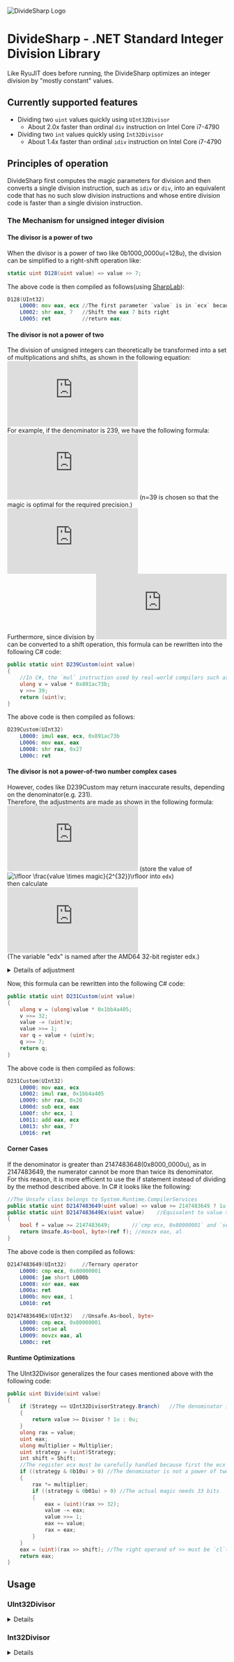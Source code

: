 ![DivideSharp Logo](DivideSharp-Logo.svg)

# DivideSharp - .NET Standard Integer Division Library

Like RyuJIT does before running, the DivideSharp optimizes an integer division by "mostly constant" values.

## Currently supported features

- Dividing two `uint` values quickly using `UInt32Divisor`
  - About 2.0x faster than ordinal `div` instruction on Intel Core i7-4790
- Dividing two `int` values quickly using `Int32Divisor`
  - About 1.4x faster than ordinal `idiv` instruction on Intel Core i7-4790

## Principles of operation

DivideSharp first computes the magic parameters for division and then converts a single division instruction, such as `idiv` or `div`, into an equivalent code that has no such slow division instructions and whose entire division code is faster than a single division instruction.

### The Mechanism for unsigned integer division

#### **The divisor is a power of two**

When the divisor is a power of two like 0b1000_0000u(=128u), the division can be simplified to a right-shift operation like:

```csharp
static uint D128(uint value) => value >> 7;
```

The above code is then compiled as follows(using [SharpLab](https://sharplab.io/)):

```asm
D128(UInt32)
    L0000: mov eax, ecx //The first parameter `value` is in `ecx` because of `static`.
    L0002: shr eax, 7   //Shift the eax 7 bits right
    L0005: ret          //return eax;
```

#### **The divisor is not a power of two**

The division of unsigned integers can theoretically be transformed into a set of multiplications and shifts, as shown in the following equation:  
![\lfloor \frac{value}{divisor} \rfloor = \lfloor \frac{value \times \frac{2^n}{divisor}}{2^n}\rfloor](https://latex.codecogs.com/svg.latex?%5Cdpi%7B300%7D%20%5Cfn_jvn%20%5Clfloor%20%5Cfrac%7Bvalue%7D%7Bdivisor%7D%20%5Crfloor%20%3D%20%5Clfloor%20%5Cfrac%7Bvalue%20%5Ctimes%20%5Cfrac%7B2%5En%7D%7Bdivisor%7D%7D%7B2%5En%7D%5Crfloor)  
For example, if the denominator is 239, we have the following formula:  
![magic = \lceil \frac{2^n}{239}\rceil = (2300233531)_{10} = (891AC73B)_{16}](https://latex.codecogs.com/svg.latex?%5Cdpi%7B300%7D%20%5Cfn_jvn%20magic%20%3D%20%5Clceil%20%5Cfrac%7B2%5En%7D%7B239%7D%5Crceil%20%3D%20%282300233531%29_%7B10%7D%20%3D%20%28891AC73B%29_%7B16%7D) (n=39 is chosen so that the magic is optimal for the required precision.)  
![\lfloor \frac{value}{239} \rfloor = \lfloor \frac{value \times 2300233531}{2^{32+7}}\rfloor](https://latex.codecogs.com/svg.latex?%5Cfn_jvn%20%5Clfloor%20%5Cfrac%7Bvalue%7D%7B239%7D%20%5Crfloor%20%3D%20%5Clfloor%20%5Cfrac%7Bvalue%20%5Ctimes%202300233531%7D%7B2%5E%7B32&plus;7%7D%7D%5Crfloor)  
Furthermore, since division by ![2^n](https://latex.codecogs.com/svg.latex?%5Cdpi%7B300%7D%20%5Cfn_jvn%20%5Csmall%202%5En) can be converted to a shift operation, this formula can be rewritten into the following C# code:  

```csharp
public static uint D239Custom(uint value)
{
    //In C#, the `mul` instruction used by real-world compilers such as RyuJIT and Clang cannot be specified directly, so the 64-bit unsigned multiplication `imul` is used instead.
    ulong v = value * 0x891ac73b;
    v >>= 39;
    return (uint)v;
}
```

The above code is then compiled as follows:

```asm
D239Custom(UInt32)
    L0000: imul eax, ecx, 0x891ac73b
    L0006: mov eax, eax
    L0008: shr rax, 0x27
    L000c: ret
```

#### **The divisor is not a power-of-two number** complex cases

However, codes like D239Custom may return inaccurate results, depending on the denominator(e.g. 231).  
Therefore, the adjustments are made as shown in the following formula:  
![edx \leftarrow \lfloor \frac{value \times magic}{2^{32}}\rfloor](https://latex.codecogs.com/svg.latex?%5Cdpi%7B300%7D%20%5Cfn_jvn%20edx%20%5Cleftarrow%20%5Clfloor%20%5Cfrac%7Bvalue%20%5Ctimes%20magic%7D%7B2%5E%7B32%7D%7D%5Crfloor) (store the value of ![\lfloor \frac{value \times magic}{2^{32}}\rfloor](https://latex.codecogs.com/svg.latex?\fn_jvn&space;\tiny&space;\lfloor&space;\frac{value&space;\times&space;magic}{2^{32}}\rfloor) into `edx`)  
then calculate  
![\lfloor \frac{value}{divisor} \rfloor = \lfloor \frac{\lfloor edx + \lfloor\frac{value - edx}{2}\rfloor}{2^{n - 32}}\rfloor](https://latex.codecogs.com/svg.latex?%5Cfn_jvn%20%5Clfloor%20%5Cfrac%7Bvalue%7D%7Bdivisor%7D%20%5Crfloor%20%3D%20%5Clfloor%20%5Cfrac%7B%5Clfloor%20edx%20&plus;%20%5Clfloor%5Cfrac%7Bvalue%20-%20edx%7D%7B2%7D%5Crfloor%7D%7B2%5E%7Bn%20-%2032%7D%7D%5Crfloor)  
(The variable "edx" is named after the AMD64 32-bit register edx.)  

<details>
  <summary>Details of adjustment</summary>

![\begin{align*}
\lfloor\frac{value - \lfloor \frac{value \times magic}{2^{32}}\rfloor}{2}\rfloor &\approx \lfloor\frac{value - value \times \frac{magic}{2^{32}}}{2}\rfloor \\ 
 &= \lfloor\frac{value \times \frac{2^{32}}{2^{32}} - value \times \frac{magic}{2^{32}}}{2}\rfloor \\ 
 &= \lfloor\frac{value \times (\frac{2^{32} - magic}{2^{32}})}{2}\rfloor \\ 
 &= \lfloor value \times \frac{(\frac{2^{32} - magic}{2^{32}})}{2}\rfloor \\ 
 &= \lfloor value \times (\frac{1}{2} - \frac{magic}{2^{33}})\rfloor \\ 
\end{align*}]( https://latex.codecogs.com/svg.latex?%5Cdpi%7B100%7D%20%5Cfn_jvn%20%5Cbegin%7Balign*%7D%20%5Clfloor%5Cfrac%7Bvalue%20-%20%5Clfloor%20%5Cfrac%7Bvalue%20%5Ctimes%20magic%7D%7B2%5E%7B32%7D%7D%5Crfloor%7D%7B2%7D%5Crfloor%20%26%5Capprox%20%5Clfloor%5Cfrac%7Bvalue%20-%20value%20%5Ctimes%20%5Cfrac%7Bmagic%7D%7B2%5E%7B32%7D%7D%7D%7B2%7D%5Crfloor%20%5C%5C%20%26%3D%20%5Clfloor%5Cfrac%7Bvalue%20%5Ctimes%20%5Cfrac%7B2%5E%7B32%7D%7D%7B2%5E%7B32%7D%7D%20-%20value%20%5Ctimes%20%5Cfrac%7Bmagic%7D%7B2%5E%7B32%7D%7D%7D%7B2%7D%5Crfloor%20%5C%5C%20%26%3D%20%5Clfloor%5Cfrac%7Bvalue%20%5Ctimes%20%28%5Cfrac%7B2%5E%7B32%7D%20-%20magic%7D%7B2%5E%7B32%7D%7D%29%7D%7B2%7D%5Crfloor%20%5C%5C%20%26%3D%20%5Clfloor%20value%20%5Ctimes%20%5Cfrac%7B%28%5Cfrac%7B2%5E%7B32%7D%20-%20magic%7D%7B2%5E%7B32%7D%7D%29%7D%7B2%7D%5Crfloor%20%5C%5C%20%26%3D%20%5Clfloor%20value%20%5Ctimes%20%28%5Cfrac%7B1%7D%7B2%7D%20-%20%5Cfrac%7Bmagic%7D%7B2%5E%7B33%7D%7D%29%5Crfloor%20%5C%5C%20%5Cend%7Balign*%7D )  
![\begin{align*}
\lfloor \frac{\lfloor \lfloor \frac{value \times magic}{2^{32}}\rfloor + \lfloor\frac{value - \lfloor \frac{value \times magic}{2^{32}}\rfloor}{2}\rfloor}{2^{n - 32}}\rfloor &\approx \lfloor \frac{ \frac{value \times magic}{2^{32}} + value \times \frac{2^{32} - magic}{2^{33}}}{2^{n - 32}}\rfloor \\ 
 &= \lfloor \frac{ value \times \frac{magic}{2^{32}} + value \times \frac{2^{32} - magic}{2^{33}}}{2^{n - 32}}\rfloor \\ 
 &= \lfloor \frac{value \times (\frac{2^{32} - magic + 2magic}{2^{33}})}{2^{n - 32}}\rfloor \\ 
 &= \lfloor \frac{value \times (\frac{2^{32} + magic}{2^{33}})}{2^{n - 32}}\rfloor \\ 
 &= \lfloor \frac{value \times (2^{32} + magic)}{2^{n + 1}}\rfloor \\ 
\end{align*}]( https://latex.codecogs.com/svg.latex?%5Cfn_jvn%20%5Cbegin%7Balign*%7D%20%5Clfloor%20%5Cfrac%7B%5Clfloor%20%5Clfloor%20%5Cfrac%7Bvalue%20%5Ctimes%20magic%7D%7B2%5E%7B32%7D%7D%5Crfloor%20&plus;%20%5Clfloor%5Cfrac%7Bvalue%20-%20%5Clfloor%20%5Cfrac%7Bvalue%20%5Ctimes%20magic%7D%7B2%5E%7B32%7D%7D%5Crfloor%7D%7B2%7D%5Crfloor%7D%7B2%5E%7Bn%20-%2032%7D%7D%5Crfloor%20%26%5Capprox%20%5Clfloor%20%5Cfrac%7B%20%5Cfrac%7Bvalue%20%5Ctimes%20magic%7D%7B2%5E%7B32%7D%7D%20&plus;%20value%20%5Ctimes%20%5Cfrac%7B2%5E%7B32%7D%20-%20magic%7D%7B2%5E%7B33%7D%7D%7D%7B2%5E%7Bn%20-%2032%7D%7D%5Crfloor%20%5C%5C%20%26%3D%20%5Clfloor%20%5Cfrac%7B%20value%20%5Ctimes%20%5Cfrac%7Bmagic%7D%7B2%5E%7B32%7D%7D%20&plus;%20value%20%5Ctimes%20%5Cfrac%7B2%5E%7B32%7D%20-%20magic%7D%7B2%5E%7B33%7D%7D%7D%7B2%5E%7Bn%20-%2032%7D%7D%5Crfloor%20%5C%5C%20%26%3D%20%5Clfloor%20%5Cfrac%7Bvalue%20%5Ctimes%20%28%5Cfrac%7B2%5E%7B32%7D%20-%20magic%20&plus;%202magic%7D%7B2%5E%7B33%7D%7D%29%7D%7B2%5E%7Bn%20-%2032%7D%7D%5Crfloor%20%5C%5C%20%26%3D%20%5Clfloor%20%5Cfrac%7Bvalue%20%5Ctimes%20%28%5Cfrac%7B2%5E%7B32%7D%20&plus;%20magic%7D%7B2%5E%7B33%7D%7D%29%7D%7B2%5E%7Bn%20-%2032%7D%7D%5Crfloor%20%5C%5C%20%26%3D%20%5Clfloor%20%5Cfrac%7Bvalue%20%5Ctimes%20%282%5E%7B32%7D%20&plus;%20magic%29%7D%7B2%5E%7Bn%20&plus;%201%7D%7D%5Crfloor%20%5C%5C%20%5Cend%7Balign*%7D )  
Since ![2^{32}](https://latex.codecogs.com/svg.latex?%5Cinline%20%5Cfn_jvn%20%5Csmall%202%5E%7B32%7D) does not fit into the 32-bit unsigned integer variable `magic`, term ![2^{32} + magic](https://latex.codecogs.com/svg.latex?%5Cdpi%7B300%7D%20%5Cfn_jvn%20%5Csmall%202%5E%7B32%7D%20&plus;%20magic) adds ![2^{32}](https://latex.codecogs.com/svg.latex?%5Cinline%20%5Cfn_jvn%20%5Csmall%202%5E%7B32%7D) to the numerator stored in `magic`.  
So the `magic` is given by the formula below:  
![magic = \lceil \frac{2^n}{divisor}\rceil - 2^{32}](https://latex.codecogs.com/svg.latex?%5Cfn_jvn%20magic%20%3D%20%5Clceil%20%5Cfrac%7B2%5En%7D%7Bdivisor%7D%5Crceil%20-%202%5E%7B32%7D) (n is chosen so that ![\lceil \frac{2^n}{divisor}\rceil](https://latex.codecogs.com/svg.latex?%5Cinline%20%5Cfn_jvn%20%5Clceil%20%5Cfrac%7B2%5En%7D%7Bdivisor%7D%5Crceil) is the largest value less than ![2^{33}](https://latex.codecogs.com/svg.latex?%5Cinline%20%5Cfn_jvn%20%5Csmall%202%5E%7B33%7D))  

</details>

Now, this formula can be rewritten into the following C# code:

```csharp
public static uint D231Custom(uint value)
{
    ulong v = (ulong)value * 0x1bb4a405;
    v >>= 32;
    value -= (uint)v;
    value >>= 1;
    var q = value + (uint)v;
    q >>= 7;
    return q;
}
```

The above code is then compiled as follows:

```asm
D231Custom(UInt32)
    L0000: mov eax, ecx
    L0002: imul rax, 0x1bb4a405
    L0009: shr rax, 0x20
    L000d: sub ecx, eax
    L000f: shr ecx, 1
    L0011: add eax, ecx
    L0013: shr eax, 7
    L0016: ret
```

#### **Corner Cases**

If the denominator is greater than 2147483648(0x8000_0000u), as in 2147483649, the numerator cannot be more than twice its denominator.  
For this reason, it is more efficient to use the if statement instead of dividing by the method described above.
In C# it looks like the following:  

```csharp
//The Unsafe class belongs to System.Runtime.CompilerServices
public static uint D2147483649(uint value) => value >= 2147483649 ? 1u : 0u;
public static uint D2147483649Ex(uint value)    //Equivalent to value >= 2147483649 ? 1u : 0u
{
    bool f = value >= 2147483649;       //`cmp ecx, 0x80000001` and `setae al`
    return Unsafe.As<bool, byte>(ref f); //moxzx eax, al
}
```

The above code is then compiled as follows:

```asm
D2147483649(UInt32)     //Ternary operator
    L0000: cmp ecx, 0x80000001
    L0006: jae short L000b
    L0008: xor eax, eax
    L000a: ret
    L000b: mov eax, 1
    L0010: ret

D2147483649Ex(UInt32)   //Unsafe.As<bool, byte>
    L0000: cmp ecx, 0x80000001
    L0006: setae al
    L0009: movzx eax, al
    L000c: ret
```

#### **Runtime Optimizations**

The UInt32Divisor generalizes the four cases mentioned above with the following code:

```csharp
public uint Divide(uint value)
{
    if (Strategy == UInt32DivisorStrategy.Branch)   //The denominator is greater than 2147483648
    {
        return value >= Divisor ? 1u : 0u;
    }
    ulong rax = value;
    uint eax;
    ulong multiplier = Multiplier;
    uint strategy = (uint)Strategy;
    int shift = Shift;
    //The register ecx must be carefully handled because first the ecx is `this` and now ecx must be `shift`
    if ((strategy & 0b10u) > 0) //The denominator is not a power of two
    {
        rax *= multiplier;
        if ((strategy & 0b01u) > 0) //The actual magic needs 33 bits
        {
            eax = (uint)(rax >> 32);
            value -= eax;
            value >>= 1;
            eax += value;
            rax = eax;
        }
    }
    eax = (uint)(rax >> shift); //The right operand of >> must be `cl`(the lower 8 bits of ecx) here.
    return eax;
}
```

## Usage

### UInt32Divisor

<details>
  <summary>Details</summary>

#### Initialization

```csharp
var uInt32Divisor = new UInt32Divisor(19);
```

#### Methods

##### Division

```csharp
var quotient = uInt32Divisor.Divide(39); //2
```

##### Modulus

```csharp
var remainder = uInt32Divisor.Modulo(39); //1
```

##### DivRem

- Unlike `Math.DivRem`, the `out` parameter is `quotient`, not `remainder`.

```csharp
var remainder = uInt32Divisor.DivRem(39, out var quotient);
//remainder: 1
//quotient: 2
```

##### Floor

- Calculates the largest multiple of divisor less than or equal to the specified value.

```csharp
var rounded = uInt32Divisor.Floor(39); //38
```

##### FloorRem

```csharp
var remainder = uInt32Divisor.Floor(39, out var rounded);
//remainder: 1
//rounded: 38
```

#### Operator Overloads

##### Division

```csharp
var quotient = 38 / uInt32Divisor;  //2
```

##### Modulus(Modulo)

```csharp
var remainder = 39 % uInt32Divisor; //1
```

</details>

### Int32Divisor

<details>
  <summary>Details</summary>

#### Initialization

```csharp
var dn19 = new Int32Divisor(-19);   //Divisor -19
var dp19 = new Int32Divisor(19);    //Divisor 19
```

#### Methods

##### Division

```csharp
var quotient = dn19.Divide(39); //-2
var quotient2 = dn19.Divide(-39); //2
```

##### Modulus(Modulo)

```csharp
var remainder = dn19.Modulo(39); //1
var remainder2 = dn19.Modulo(-39); //-1
```

##### DivRem

- Unlike `Math.DivRem`, the `out` parameter is `quotient`, not `remainder`.

```csharp
var remainder = dn19.DivRem(39, out var quotient);
//remainder: 1
//quotient: -2
```

##### AbsFloor

- Divides the value with divisor, truncates the quotient **towards zero**, and multiplies the quotient with divisor.
  - Equivalent to (int)(value / divisor) _ divisor.
  - **NOT** Equivalent to `(int)Math.Floor(value / (double)divisor) _ divisor` which internally truncates the value towards negative infinity.

```csharp
var rounded = dn19.Floor(39); //It returns 38 unlike the (int)Math.Floor(39 / -19.0) * -19 returns 57
var rounded2 = dn19.Floor(-39); //-38
var rounded3 = dp19.Floor(-39); //It returns -38 unlike the (int)Math.Floor(-39 / 19.0) * 19 returns -57
var rounded4 = dp19.Floor(39); //38
```

##### AbsFloorRem

- Calculates `rounded = value / divisor * divisor, remainder = value - rounded`

```csharp
var remainder = dn19.Floor(39, out var rounded);
//remainder: 1
//rounded: 38
```

#### Operator Overloads

##### Division

```csharp
var quotient = 38 / dn19;  //-2
```

##### Modulus(Modulo)

```csharp
var remainder = 39 % dn19; //1
```

</details>
